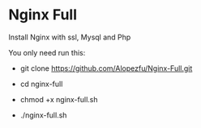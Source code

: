 # Nginx Full

Install Nginx with ssl, Mysql and Php 

You only need run this: 

- git clone https://github.com/Alopezfu/Nginx-Full.git

- cd nginx-full

- chmod +x nginx-full.sh

- ./nginx-full.sh